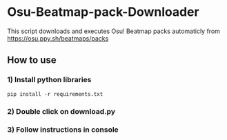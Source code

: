 # Osu-Beatmap-pack-Downloader
This script downloads and executes Osu! Beatmap packs automaticly
from https://osu.ppy.sh/beatmaps/packs

## How to use
### 1) Install python libraries
```pip install -r requirements.txt```

### 2) Double click on download.py 

### 3) Follow instructions in console
